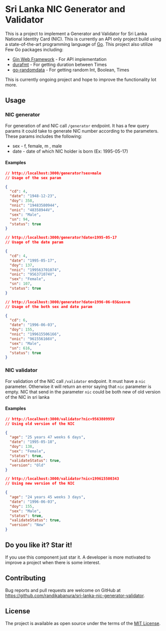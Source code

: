 # Sri Lanka NIC Generator and Validator

This is a project to implement a Generator and Validator for Sri Lanka National Identity Card (NIC).
This is currently an API only project build using a state-of-the-art programming language of [Go](https://golang.org/).
This project also utilize Few Go packages including:
  * [Gin Web Framework](https://github.com/gin-gonic/) - For API implementation
  * [durafmt](https://github.com/hako/durafmt) - For getting duration between Times
  * [go-randomdata](https://github.com/Pallinder/go-randomdata) - For getting random Int, Boolean, Times

This is currently ongoing project and hope to improve the functionality lot more.

## Usage

### NIC generator
For generation of and NIC call ```/generator``` endpoint. It has a few query params it could take
to generate NIC number according to the parameters. These params includes the following:
  * sex - f, female, m , male
  * date - date of which NIC holder is born (Ex: 1995-05-17)

#### Examples
```json
// http://localhost:3000/generator?sex=male
// Usage of the sex param

{
  "cd": 4,
  "date": "1948-12-23",
  "doy": 358,
  "nnic": "19483580944",
  "onic": "48358944V",
  "sex": "Male",
  "sn": 94,
  "status": true
}

// http://localhost:3000/generator?date=1995-05-17
// Usage of the date param

{
  "cd": 4,
  "date": "1995-05-17",
  "doy": 137,
  "nnic": "199563701074",
  "onic": "956371074V",
  "sex": "Female",
  "sn": 107,
  "status": true
}

// http://localhost:3000/generator?date=1996-06-03&sex=m
// Usage of the both sex and date param

{
  "cd": 6,
  "date": "1996-06-03",
  "doy": 155,
  "nnic": "199615506166",
  "onic": "961556166V",
  "sex": "Male",
  "sn": 616,
  "status": true
}
```

### NIC validator
For validation of the NIC call ```/validator``` endpoint. It must have a ```nic``` parameter.
Otherwise it will return an error saying that ```nic``` parameter is empty. NIC that send in the parameter ```nic``` could be
both new of old version of the NIC in sri lanka

#### Examples

```json
// http://localhost:3000/validator?nic=956380995V
// Using old version of the NIC

{
  "age": "25 years 47 weeks 6 days",
  "date": "1995-05-18",
  "doy": 138,
  "sex": "Female",
  "status": true,
  "validateStatus": true,
  "version": "Old"
}

// http://localhost:3000/validator?nic=199615500343
// Using new version of the NIC

{
  "age": "24 years 45 weeks 3 days",
  "date": "1996-06-03",
  "doy": 155,
  "sex": "Male",
  "status": true,
  "validateStatus": true,
  "version": "New"
}

```

## Do you like it? Star it!
If you use this component just star it. A developer is more motivated to improve a project when there is some interest.

## Contributing
Bug reports and pull requests are welcome on GitHub at https://github.com/randikabanura/sri-lanka-nic-generator-validator.

## License
The project is available as open source under the terms of the [MIT License](https://opensource.org/licenses/MIT).